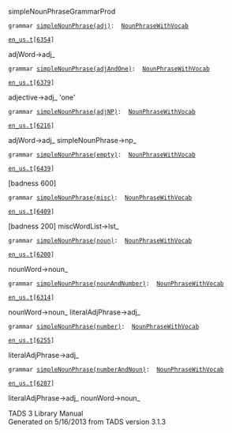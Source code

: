 <span class="title">simpleNounPhrase</span><span class="type">GrammarProd</span>

`grammar `<span class="classExtLink">[`simpleNounPhrase(adj)`](../object/simpleNounPhrase(adj).html)</span>` :   `[`NounPhraseWithVocab`](../object/NounPhraseWithVocab.html)

[`en_us.t`](../file/en_us.t.html)`[`[`6354`](../source/en_us.t.html#6354)`]`

<div class="gramrule">

adjWord-\>adj\_

</div>

`grammar `<span class="classExtLink">[`simpleNounPhrase(adjAndOne)`](../object/simpleNounPhrase(adjAndOne).html)</span>` :   `[`NounPhraseWithVocab`](../object/NounPhraseWithVocab.html)

[`en_us.t`](../file/en_us.t.html)`[`[`6379`](../source/en_us.t.html#6379)`]`

<div class="gramrule">

adjective-\>adj\_ 'one'  

</div>

`grammar `<span class="classExtLink">[`simpleNounPhrase(adjNP)`](../object/simpleNounPhrase(adjNP).html)</span>` :   `[`NounPhraseWithVocab`](../object/NounPhraseWithVocab.html)

[`en_us.t`](../file/en_us.t.html)`[`[`6216`](../source/en_us.t.html#6216)`]`

<div class="gramrule">

adjWord-\>adj\_ simpleNounPhrase-\>np\_  

</div>

`grammar `<span class="classExtLink">[`simpleNounPhrase(empty)`](../object/simpleNounPhrase(empty).html)</span>` :   `[`NounPhraseWithVocab`](../object/NounPhraseWithVocab.html)

[`en_us.t`](../file/en_us.t.html)`[`[`6439`](../source/en_us.t.html#6439)`]`

<div class="gramrule">

\[badness 600\]

</div>

`grammar `<span class="classExtLink">[`simpleNounPhrase(misc)`](../object/simpleNounPhrase(misc).html)</span>` :   `[`NounPhraseWithVocab`](../object/NounPhraseWithVocab.html)

[`en_us.t`](../file/en_us.t.html)`[`[`6409`](../source/en_us.t.html#6409)`]`

<div class="gramrule">

\[badness 200\] miscWordList-\>lst\_

</div>

`grammar `<span class="classExtLink">[`simpleNounPhrase(noun)`](../object/simpleNounPhrase(noun).html)</span>` :   `[`NounPhraseWithVocab`](../object/NounPhraseWithVocab.html)

[`en_us.t`](../file/en_us.t.html)`[`[`6200`](../source/en_us.t.html#6200)`]`

<div class="gramrule">

nounWord-\>noun\_

</div>

`grammar `<span class="classExtLink">[`simpleNounPhrase(nounAndNumber)`](../object/simpleNounPhrase(nounAndNumber).html)</span>` :   `[`NounPhraseWithVocab`](../object/NounPhraseWithVocab.html)

[`en_us.t`](../file/en_us.t.html)`[`[`6314`](../source/en_us.t.html#6314)`]`

<div class="gramrule">

nounWord-\>noun\_ literalAdjPhrase-\>adj\_  

</div>

`grammar `<span class="classExtLink">[`simpleNounPhrase(number)`](../object/simpleNounPhrase(number).html)</span>` :   `[`NounPhraseWithVocab`](../object/NounPhraseWithVocab.html)

[`en_us.t`](../file/en_us.t.html)`[`[`6255`](../source/en_us.t.html#6255)`]`

<div class="gramrule">

literalAdjPhrase-\>adj\_  

</div>

`grammar `<span class="classExtLink">[`simpleNounPhrase(numberAndNoun)`](../object/simpleNounPhrase(numberAndNoun).html)</span>` :   `[`NounPhraseWithVocab`](../object/NounPhraseWithVocab.html)

[`en_us.t`](../file/en_us.t.html)`[`[`6287`](../source/en_us.t.html#6287)`]`

<div class="gramrule">

literalAdjPhrase-\>adj\_ nounWord-\>noun\_  

</div>

<div class="ftr">

TADS 3 Library Manual  
Generated on 5/16/2013 from TADS version 3.1.3

</div>
